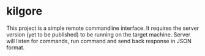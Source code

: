 # kilgore
This project is a simple remote commandline interface.
It requires the server version (yet to be published) to be running on the target machine.
Server will listen for commands, run command and send back response in JSON format.
